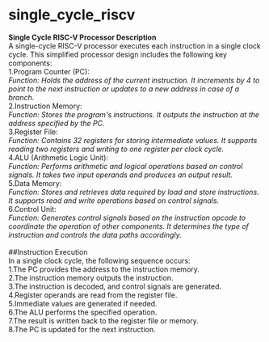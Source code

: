 # single_cycle_riscv
**Single Cycle RISC-V Processor Description**  <br /> 
A single-cycle RISC-V processor executes each instruction in a single clock cycle. This simplified processor design includes the following key components: <br />
1.Program Counter (PC):<br />
_Function: Holds the address of the current instruction. It increments by 4 to point to the next instruction or updates to a new address in case of a branch._ <br />
2.Instruction Memory: <br />
_Function: Stores the program's instructions. It outputs the instruction at the address specified by the PC._ <br />
3.Register File:<br />
_Function: Contains 32 registers for storing intermediate values. It supports reading two registers and writing to one register per clock cycle._ <br />
4.ALU (Arithmetic Logic Unit):<br />
_Function: Performs arithmetic and logical operations based on control signals. It takes two input operands and produces an output result._ <br />
5.Data Memory:<br />
_Function: Stores and retrieves data required by load and store instructions. It supports read and write operations based on control signals._ <br />
6.Control Unit:<br />
_Function: Generates control signals based on the instruction opcode to coordinate the operation of other components. It determines the type of instruction and controls the data paths accordingly._ <br />
<br/>
##Instruction Execution <br/>
In a single clock cycle, the following sequence occurs:<br/>
1.The PC provides the address to the instruction memory.<br/>
2.The instruction memory outputs the instruction.<br/>
3.The instruction is decoded, and control signals are generated.<br/>
4.Register operands are read from the register file.<br/>
5.Immediate values are generated if needed.<br/>
6.The ALU performs the specified operation.<br/>
7.The result is written back to the register file or memory.<br/>
8.The PC is updated for the next instruction.<br/>
